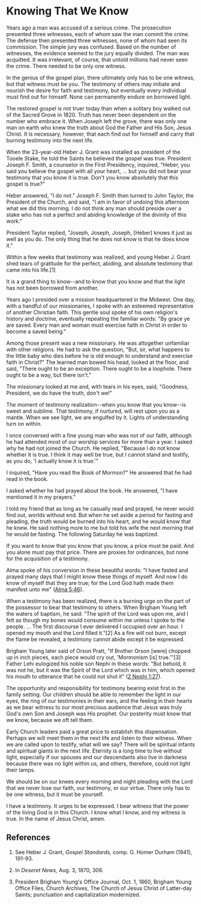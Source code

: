 # Knowing That We Know

Years ago a man was accused of a serious crime. The prosecution presented
three witnesses, each of whom saw the man commit the crime. The defense then
presented three witnesses, none of whom had seen its commission. The simple
jury was confused. Based on the number of witnesses, the evidence seemed to
the jury equally divided. The man was acquitted. It was irrelevant, of course,
that untold millions had never seen the crime. There needed to be only one
witness.

In the genius of the gospel plan, there ultimately only has to be one witness,
but that witness must be you. The testimony of others may initiate and nourish
the desire for faith and testimony, but eventually every individual must find
out for himself. None can permanently endure on borrowed light.

The restored gospel is not truer today than when a solitary boy walked out of
the Sacred Grove in 1820. Truth has never been dependent on the number who
embrace it. When Joseph left the grove, there was only one man on earth who
knew the truth about God the Father and His Son, Jesus Christ. It is
necessary, however, that each find out for himself and carry that burning
testimony into the next life.

When the 23-year-old Heber J. Grant was installed as president of the Tooele
Stake, he told the Saints he believed the gospel was true. President Joseph F.
Smith, a counselor in the First Presidency, inquired, "Heber, you said you
believe the gospel with all your heart, ... but you did not bear your testimony
that you know it is true. Don't you know absolutely that this gospel is true?"

Heber answered, "I do not." Joseph F. Smith then turned to John Taylor, the
President of the Church, and said, "I am in favor of undoing this afternoon
what we did this morning. I do not think any man should preside over a stake
who has not a perfect and abiding knowledge of the divinity of this work."

President Taylor replied, "Joseph, Joseph, Joseph, [Heber] knows it just as
well as you do. The only thing that he does not know is that he does know it."

Within a few weeks that testimony was realized, and young Heber J. Grant shed
tears of gratitude for the perfect, abiding, and absolute testimony that came
into his life.[1]

It is a grand thing to know--and to know that you know and that the light has
not been borrowed from another.

Years ago I presided over a mission headquartered in the Midwest. One day,
with a handful of our missionaries, I spoke with an esteemed representative of
another Christian faith. This gentle soul spoke of his own religion's history
and doctrine, eventually repeating the familiar words: "By grace ye are saved.
Every man and woman must exercise faith in Christ in order to become a saved
being."

Among those present was a new missionary. He was altogether unfamiliar with
other religions. He had to ask the question, "But, sir, what happens to the
little baby who dies before he is old enough to understand and exercise faith
in Christ?" The learned man bowed his head, looked at the floor, and said,
"There ought to be an exception. There ought to be a loophole. There ought to
be a way, but there isn't."

The missionary looked at me and, with tears in his eyes, said, "Goodness,
President, we do have the truth, don't we!"

The moment of testimony realization--when you know that you know--is sweet and
sublime. That testimony, if nurtured, will rest upon you as a mantle. When we
see light, we are engulfed by it. Lights of understanding turn on within.

I once conversed with a fine young man who was not of our faith, although he
had attended most of our worship services for more than a year. I asked why he
had not joined the Church. He replied, "Because I do not know whether it is
true. I think it may well be true, but I cannot stand and testify, as you do,
'I actually know it is true.'"

I inquired, "Have you read the Book of Mormon?" He answered that he had read
in the book.

I asked whether he had prayed about the book. He answered, "I have mentioned
it in my prayers."

I told my friend that as long as he casually read and prayed, he never would
find out, worlds without end. But when he set aside a period for fasting and
pleading, the truth would be burned into his heart, and he would know that he
knew. He said nothing more to me but told his wife the next morning that he
would be fasting. The following Saturday he was baptized.

If you want to know that you know that you know, a price must be paid. And you
alone must pay that price. There are proxies for ordinances, but none for the
acquisition of a testimony.

Alma spoke of his conversion in these beautiful words: "I have fasted and
prayed many days that I might know these things of myself. And now I do know
of myself that they are true; for the Lord God hath made them manifest unto
me" ([Alma 5:46](/scriptures/bofm/alma/5.46?lang=eng#45)).

When a testimony has been realized, there is a burning urge on the part of the
possessor to bear that testimony to others. When Brigham Young left the waters
of baptism, he said: "The spirit of the Lord was upon me, and I felt as though
my bones would consume within me unless I spoke to the people. ... The first
discourse I ever delivered I occupied over an hour. I opened my mouth and the
Lord filled it."[2] As a fire will not burn, except the flame be revealed, a
testimony cannot abide except it be expressed.

Brigham Young later said of Orson Pratt, "If Brother Orson [were] chopped up
in inch pieces, each piece would cry out, 'Mormonism [is] true.'"[3] Father
Lehi eulogized his noble son Nephi in these words: "But behold, it was not he,
but it was the Spirit of the Lord which was in him, which opened his mouth to
utterance that he could not shut it" ([2 Nephi
1:27](/scriptures/bofm/2-ne/1.27?lang=eng#26)).

The opportunity and responsibility for testimony bearing exist first in the
family setting. Our children should be able to remember the light in our eyes,
the ring of our testimonies in their ears, and the feeling in their hearts as
we bear witness to our most precious audience that Jesus was truly God's own
Son and Joseph was His prophet. Our posterity must know that we know, because
we oft tell them.

Early Church leaders paid a great price to establish this dispensation.
Perhaps we will meet them in the next life and listen to their witness. When
we are called upon to testify, what will we say? There will be spiritual
infants and spiritual giants in the next life. Eternity is a long time to live
without light, especially if our spouses and our descendants also live in
darkness because there was no light within us, and others, therefore, could
not light their lamps.

We should be on our knees every morning and night pleading with the Lord that
we never lose our faith, our testimony, or our virtue. There only has to be
one witness, but it must be yourself.

I have a testimony. It urges to be expressed. I bear witness that the power of
the living God is in this Church. I know what I know, and my witness is true.
In the name of Jesus Christ, amen.

## References

  1. See Heber J. Grant, _Gospel Standards,_ comp. G. Homer Durham (1941), 191-93.

  2. In _Deseret News,_ Aug. 3, 1870, 306.

  3. President Brigham Young's Office Journal, Oct. 1, 1860, Brigham Young Office Files, Church Archives, The Church of Jesus Christ of Latter-day Saints; punctuation and capitalization modernized.

